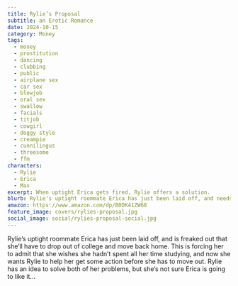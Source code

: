 ```yaml
---
title: Rylie’s Proposal
subtitle: an Erotic Romance
date: 2024-10-15
category: Money
tags:
  - money
  - prostitution
  - dancing
  - clubbing
  - public
  - airplane sex
  - car sex
  - blowjob
  - oral sex
  - swallow
  - facials
  - titjob
  - cowgirl
  - doggy style
  - creampie
  - cunnilingus
  - threesome
  - ffm
characters:
  - Rylie
  - Erica
  - Max
excerpt: When uptight Erica gets fired, Rylie offers a solution.
blurb: Rylie’s uptight roommate Erica has just been laid off, and needs money fast. Rylie has an idea, but she's not sure Erica is going to like it…
amazon: https://www.amazon.com/dp/B0DK41ZW68
feature_image: covers/rylies-proposal.jpg
social_image: social/rylies-proposal-social.jpg
---
```


Rylie’s uptight roommate Erica has just been laid off, and is freaked out that she’ll have to drop out of college and move back home. This is forcing her to admit that she wishes she hadn’t spent all her time studying, and now she wants Rylie to help her get some action before she has to move out. Rylie has an idea to solve both of her problems, but she’s not sure Erica is going to like it…
